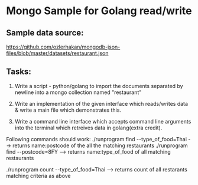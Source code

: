 # Mongo Sample for Golang read/write

## Sample data source:
https://github.com/ozlerhakan/mongodb-json-files/blob/master/datasets/restaurant.json

## Tasks:

1. Write a script - python/golang to import the documents separated by newline into a mongo collection named "restaurant"

2. Write an implementation of the given interface which reads/writes data & write a main file which demonstrates this.

3. Write a command line interface which accepts command line arguments into the terminal which retreives data in golang(extra credit).

Following commands should work:
./runprogram find --type_of_food=Thai
 --> returns name:postcode of the all the matching restaurants
./runprogram find --postcode=8FY 
 --> returns name:type_of_food of all matching restaurants

./runprogram count --type_of_food=Thai
 --> returns count of all restarants matching criteria as above
 

